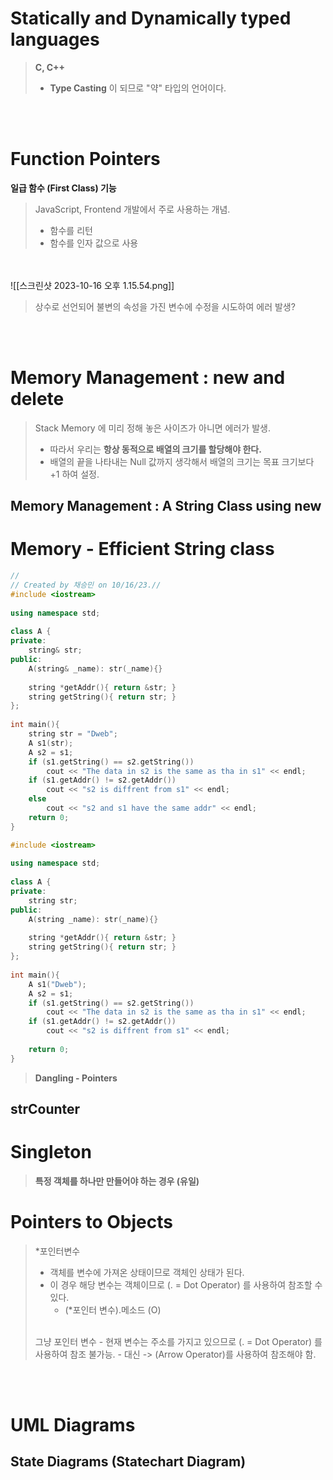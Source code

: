 
# Statically and Dynamically typed languages
> **C, C++**
> - **Type Casting** 이 되므로 "약" 타입의 언어이다.

<br><br>
# Function Pointers
**일급 함수 (First Class) 기능**
> JavaScript, Frontend 개발에서 주로 사용하는 개념.
> - 함수를 리턴
> - 함수를 인자 값으로 사용

<br><br>
![[스크린샷 2023-10-16 오후 1.15.54.png]]
> 상수로 선언되어 불변의 속성을 가진 변수에 수정을 시도하여 에러 발생?

<br><br>
# Memory Management : new and delete
> Stack Memory 에 미리 정해 놓은 사이즈가 아니면 에러가 발생.
> - 따라서 우리는 **항상 동적으로 배열의 크기를 할당해야 한다.**
> - 배열의 끝을 나타내는 Null 값까지 생각해서 배열의 크기는 목표 크기보다 +1 하여 설정.

## Memory Management : A String Class using new

# Memory - Efficient String class
```c++
//  
// Created by 채승민 on 10/16/23.//  
#include <iostream>  
  
using namespace std;  
  
class A {  
private:  
    string& str;  
public:  
    A(string& _name): str(_name){}  
  
    string *getAddr(){ return &str; }  
    string getString(){ return str; }  
};  
  
int main(){  
    string str = "Dweb";  
    A s1(str);  
    A s2 = s1;  
    if (s1.getString() == s2.getString())  
        cout << "The data in s2 is the same as tha in s1" << endl;  
    if (s1.getAddr() != s2.getAddr())  
        cout << "s2 is diffrent from s1" << endl;  
    else  
        cout << "s2 and s1 have the same addr" << endl;  
    return 0;  
}
```

```c++
#include <iostream>  
  
using namespace std;  
  
class A {  
private:  
    string str;  
public:  
    A(string _name): str(_name){}  
  
    string *getAddr(){ return &str; }  
    string getString(){ return str; }  
};  
  
int main(){  
    A s1("Dweb");  
    A s2 = s1;  
    if (s1.getString() == s2.getString())  
        cout << "The data in s2 is the same as tha in s1" << endl;  
    if (s1.getAddr() != s2.getAddr())  
        cout << "s2 is diffrent from s1" << endl;  
  
    return 0;  
}
```

> **Dangling - Pointers**

## strCounter

# Singleton
> **특정 객체를 하나만 만들어야 하는 경우 (유일)**

# Pointers to Objects
> \*포인터변수
> - 객체를 변수에 가져온 상태이므로 객체인 상태가 된다.
> - 이 경우 해당 변수는 객체이므로 (. = Dot Operator) 를 사용하여 참조할 수 있다.
> 	- (\*포인터 변수).메소드 (O)
> <br>
> 그냥 포인터 변수
> - 현재 변수는 주소를 가지고 있으므로 (. = Dot Operator) 를 사용하여 참조 불가능.
> - 대신 -> (Arrow Operator)를 사용하여 참조해야 함.

<br><br>
# UML Diagrams
## State Diagrams (Statechart Diagram)
